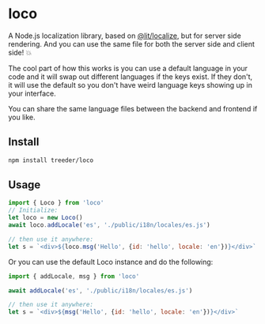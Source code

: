 # loco

A Node.js localization library, based on [@lit/localize](https://lit.dev/docs/localization/overview/), but for server side rendering. And you can use the same file for both the server side and client side! :boom: 

The cool part of how this works is you can use a default language in your code and it will swap out different languages if the keys exist. If they don't, it will use the default so 
you don't have weird language keys showing up in your interface. 

You can share the same language files between the backend and frontend if you like. 

## Install

```sh
npm install treeder/loco
```

## Usage

```js
import { Loco } from 'loco'
// Initialize:
let loco = new Loco()
await loco.addLocale('es', './public/i18n/locales/es.js')

// then use it anywhere:
let s = `<div>${loco.msg('Hello', {id: 'hello', locale: 'en'})}</div>`
```

Or you can use the default Loco instance and do the following:

```js
import { addLocale, msg } from 'loco'

await addLocale('es', './public/i18n/locales/es.js')

// then use it anywhere:
let s = `<div>${msg('Hello', {id: 'hello', locale: 'en'})}</div>`
```
